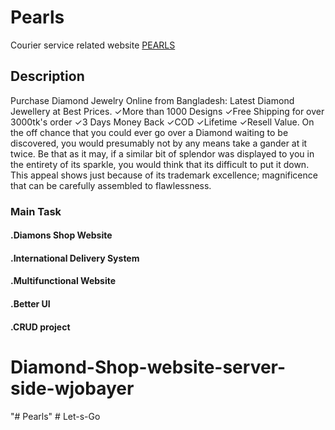 # Pearls
Courier service related website [PEARLS](https://pearls-jewellery-shop.web.app/)

## Description
Purchase Diamond Jewelry Online from Bangladesh: Latest Diamond Jewellery at Best Prices. ✓More than 1000 Designs ✓Free Shipping for over 3000tk's order ✓3 Days Money Back ✓COD ✓Lifetime ✓Resell Value.
On the off chance that you could ever go over a Diamond waiting to be discovered, you would presumably not by any means take a gander at it twice. Be that as it may, if a similar bit of splendor was displayed to you in the entirety of its sparkle, you would think that its difficult to put it down. This appeal shows just because of its trademark excellence; magnificence that can be carefully assembled to flawlessness.
### Main Task
#### .Diamons Shop Website
#### .International Delivery System
#### .Multifunctional Website
#### .Better UI
#### .CRUD project
# Diamond-Shop-website-server-side-wjobayer
"# Pearls" 
#   L e t - s - G o  
 